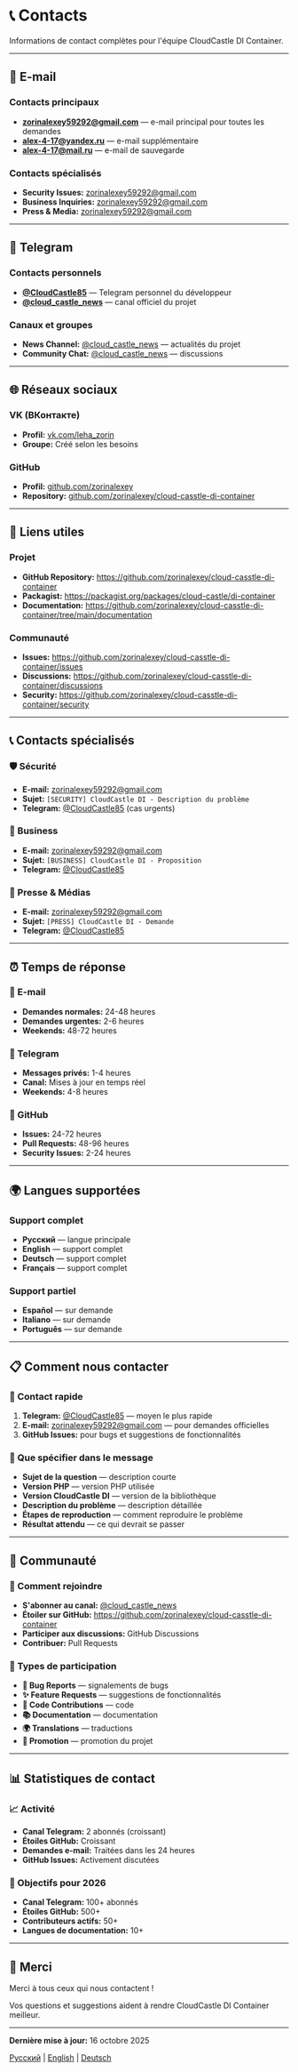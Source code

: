 # 📞 Contacts

Informations de contact complètes pour l'équipe CloudCastle DI Container.

---

## 📧 E-mail

### Contacts principaux
- **zorinalexey59292@gmail.com** — e-mail principal pour toutes les demandes
- **alex-4-17@yandex.ru** — e-mail supplémentaire
- **alex-4-17@mail.ru** — e-mail de sauvegarde

### Contacts spécialisés
- **Security Issues:** zorinalexey59292@gmail.com
- **Business Inquiries:** zorinalexey59292@gmail.com
- **Press & Media:** zorinalexey59292@gmail.com

---

## 💬 Telegram

### Contacts personnels
- **[@CloudCastle85](https://t.me/CloudCastle85)** — Telegram personnel du développeur
- **[@cloud_castle_news](https://t.me/cloud_castle_news)** — canal officiel du projet

### Canaux et groupes
- **News Channel:** [@cloud_castle_news](https://t.me/cloud_castle_news) — actualités du projet
- **Community Chat:** [@cloud_castle_news](https://t.me/cloud_castle_news) — discussions

---

## 🌐 Réseaux sociaux

### VK (ВКонтакте)
- **Profil:** [vk.com/leha_zorin](https://vk.com/leha_zorin)
- **Groupe:** Créé selon les besoins

### GitHub
- **Profil:** [github.com/zorinalexey](https://github.com/zorinalexey)
- **Repository:** [github.com/zorinalexey/cloud-casstle-di-container](https://github.com/zorinalexey/cloud-casstle-di-container)

---

## 🔗 Liens utiles

### Projet
- **GitHub Repository:** https://github.com/zorinalexey/cloud-casstle-di-container
- **Packagist:** https://packagist.org/packages/cloud-castle/di-container
- **Documentation:** https://github.com/zorinalexey/cloud-casstle-di-container/tree/main/documentation

### Communauté
- **Issues:** https://github.com/zorinalexey/cloud-casstle-di-container/issues
- **Discussions:** https://github.com/zorinalexey/cloud-casstle-di-container/discussions
- **Security:** https://github.com/zorinalexey/cloud-casstle-di-container/security

---

## 📞 Contacts spécialisés

### 🛡️ Sécurité
- **E-mail:** zorinalexey59292@gmail.com
- **Sujet:** `[SECURITY] CloudCastle DI - Description du problème`
- **Telegram:** [@CloudCastle85](https://t.me/CloudCastle85) (cas urgents)

### 💼 Business
- **E-mail:** zorinalexey59292@gmail.com
- **Sujet:** `[BUSINESS] CloudCastle DI - Proposition`
- **Telegram:** [@CloudCastle85](https://t.me/CloudCastle85)

### 📰 Presse & Médias
- **E-mail:** zorinalexey59292@gmail.com
- **Sujet:** `[PRESS] CloudCastle DI - Demande`
- **Telegram:** [@CloudCastle85](https://t.me/CloudCastle85)

---

## ⏰ Temps de réponse

### 📧 E-mail
- **Demandes normales:** 24-48 heures
- **Demandes urgentes:** 2-6 heures
- **Weekends:** 48-72 heures

### 💬 Telegram
- **Messages privés:** 1-4 heures
- **Canal:** Mises à jour en temps réel
- **Weekends:** 4-8 heures

### 🐙 GitHub
- **Issues:** 24-72 heures
- **Pull Requests:** 48-96 heures
- **Security Issues:** 2-24 heures

---

## 🌍 Langues supportées

### Support complet
- **Русский** — langue principale
- **English** — support complet
- **Deutsch** — support complet
- **Français** — support complet

### Support partiel
- **Español** — sur demande
- **Italiano** — sur demande
- **Português** — sur demande

---

## 📋 Comment nous contacter

### 🚀 Contact rapide
1. **Telegram:** [@CloudCastle85](https://t.me/CloudCastle85) — moyen le plus rapide
2. **E-mail:** zorinalexey59292@gmail.com — pour demandes officielles
3. **GitHub Issues:** pour bugs et suggestions de fonctionnalités

### 📝 Que spécifier dans le message
- **Sujet de la question** — description courte
- **Version PHP** — version PHP utilisée
- **Version CloudCastle DI** — version de la bibliothèque
- **Description du problème** — description détaillée
- **Étapes de reproduction** — comment reproduire le problème
- **Résultat attendu** — ce qui devrait se passer

---

## 🤝 Communauté

### 👥 Comment rejoindre
- **S'abonner au canal:** [@cloud_castle_news](https://t.me/cloud_castle_news)
- **Étoiler sur GitHub:** https://github.com/zorinalexey/cloud-casstle-di-container
- **Participer aux discussions:** GitHub Discussions
- **Contribuer:** Pull Requests

### 🎯 Types de participation
- **🐛 Bug Reports** — signalements de bugs
- **✨ Feature Requests** — suggestions de fonctionnalités
- **🔧 Code Contributions** — code
- **📚 Documentation** — documentation
- **🌍 Translations** — traductions
- **📢 Promotion** — promotion du projet

---

## 📊 Statistiques de contact

### 📈 Activité
- **Canal Telegram:** 2 abonnés (croissant)
- **Étoiles GitHub:** Croissant
- **Demandes e-mail:** Traitées dans les 24 heures
- **GitHub Issues:** Activement discutées

### 🎯 Objectifs pour 2026
- **Canal Telegram:** 100+ abonnés
- **Étoiles GitHub:** 500+
- **Contributeurs actifs:** 50+
- **Langues de documentation:** 10+

---

## 🙏 Merci

Merci à tous ceux qui nous contactent !

Vos questions et suggestions aident à rendre CloudCastle DI Container meilleur.

---

**Dernière mise à jour:** 16 octobre 2025

[Русский](CONTACTS.md) | [English](CONTACTS.en.md) | [Deutsch](CONTACTS.de.md)

